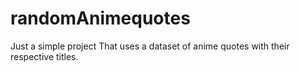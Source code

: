 # randomAnimequotes
Just a simple project That uses a dataset of anime quotes with their respective titles.
